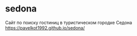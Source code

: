 # sedona
Сайт по поиску гостиниц в туристическом городке Седона
https://pavelkot1992.github.io/sedona/
